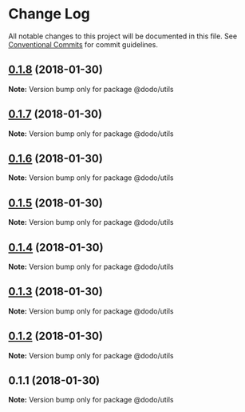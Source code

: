 # Change Log

All notable changes to this project will be documented in this file.
See [Conventional Commits](https://conventionalcommits.org) for commit guidelines.

<a name="0.1.8"></a>
## [0.1.8](https://bitbucket.isobaraustralia.com/scm/~adrian.bonnici/dodo-packages-monorepo/compare/@dodo/utils@0.1.6...@dodo/utils@0.1.8) (2018-01-30)




**Note:** Version bump only for package @dodo/utils

<a name="0.1.7"></a>
## [0.1.7](https://bitbucket.isobaraustralia.com/scm/~adrian.bonnici/dodo-packages-monorepo/compare/@dodo/utils@0.1.6...@dodo/utils@0.1.7) (2018-01-30)




**Note:** Version bump only for package @dodo/utils

<a name="0.1.6"></a>
## [0.1.6](https://bitbucket.isobaraustralia.com/scm/~adrian.bonnici/dodo-packages-monorepo/compare/@dodo/utils@0.1.5...@dodo/utils@0.1.6) (2018-01-30)




**Note:** Version bump only for package @dodo/utils

<a name="0.1.5"></a>
## [0.1.5](https://bitbucket.isobaraustralia.com/scm/~adrian.bonnici/dodo-packages-monorepo/compare/@dodo/utils@0.1.4...@dodo/utils@0.1.5) (2018-01-30)




**Note:** Version bump only for package @dodo/utils

<a name="0.1.4"></a>
## [0.1.4](https://bitbucket.isobaraustralia.com/scm/~adrian.bonnici/dodo-packages-monorepo/compare/@dodo/utils@0.1.3...@dodo/utils@0.1.4) (2018-01-30)




**Note:** Version bump only for package @dodo/utils

<a name="0.1.3"></a>
## [0.1.3](https://bitbucket.isobaraustralia.com/scm/~adrian.bonnici/dodo-packages-monorepo/compare/@dodo/utils@0.1.2...@dodo/utils@0.1.3) (2018-01-30)




**Note:** Version bump only for package @dodo/utils

<a name="0.1.2"></a>
## [0.1.2](https://bitbucket.isobaraustralia.com/scm/~adrian.bonnici/dodo-packages-monorepo/compare/@dodo/utils@0.1.1...@dodo/utils@0.1.2) (2018-01-30)




**Note:** Version bump only for package @dodo/utils

<a name="0.1.1"></a>
## 0.1.1 (2018-01-30)




**Note:** Version bump only for package @dodo/utils
